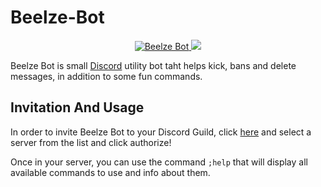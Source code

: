 # Beelze-Bot

<p align="center">
  <a href="https://discordbots.org/bot/700119467295768576" >
    <img src="https://discordbots.org/api/widget/status/700119467295768576.svg?noavatar=true" alt="Beelze Bot" />
  </a>
  <a href="https://discordbots.org/bot/700119467295768576">
    <img src="https://discordbots.org/api/widget/servers/700119467295768576.svg?noavatar=true" />
  </a>
  </p>

Beelze Bot is small [Discord](https://discord.com/) utility bot taht helps kick, bans and delete messages, in addition to some fun commands.

## Invitation And Usage
In order to invite Beelze Bot to your Discord Guild, click [here](https://discord.com/api/oauth2/authorize?client_id=700119467295768576&permissions=1077013575&scope=bot) and select a server from the list and click authorize!

Once in your server, you can use the command `;help` that will display all available commands to use and info about them.
